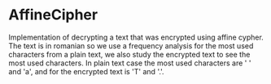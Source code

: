 # AffineCipher
Implementation of decrypting a text that was encrypted using affine cypher. The text is in romanian so we use a frequency analysis for the most used characters from a plain text, we also study the encrypted text to see the most used characters. In plain text case the most used characters are ' ' and 'a', and for the encrypted text is 'T' and '.'.
